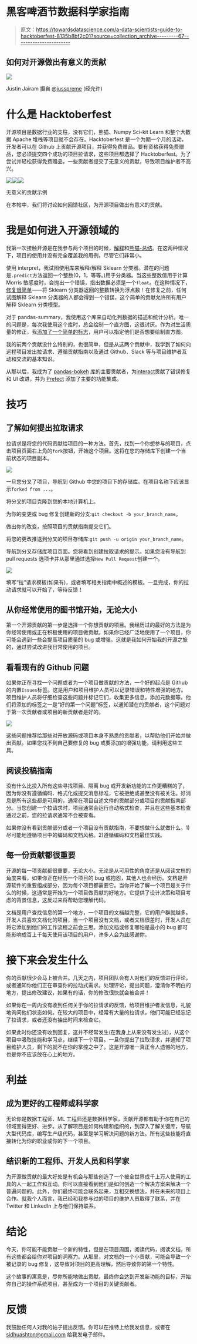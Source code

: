 # 黑客啤酒节数据科学家指南

> 原文：<https://towardsdatascience.com/a-data-scientists-guide-to-hacktoberfest-8135b8bf2c01?source=collection_archive---------67----------------------->

## 如何对开源做出有意义的贡献

![](img/60705a95da46839b20a2955636f33972.png)

Justin Jairam 摄自 [@jusspreme](https://www.instagram.com/jusspreme/?hl=en) (经允许)

# 什么是 Hacktoberfest

开源项目是数据行业的支柱，没有它们，熊猫、Numpy Sci-kit Learn 和整个大数据 Apache 堆栈等项目就不会存在。Hacktoberfest 是一个为期一个月的活动，开发者可以在 Github 上贡献开源项目，并获得免费赠品。要有资格获得免费赠品，您必须提交四个成功的项目拉请求，这些项目都选择了 Hacktoberfest。为了尝试并轻松获得免费赠品，一些贡献者提交了无意义的贡献，导致项目维护者不高兴。

![](img/037a9403663ccdb13f6bc45aefb06c81.png)![](img/951719abe0f38424c826d39d5f83ee49.png)![](img/3de3bc8c6bab4410e0cf564abb76f1fd.png)

无意义的贡献示例

在本帖中，我们将讨论如何回馈社区，为开源项目做出有意义的贡献。

# 我是如何进入开源领域的

我第一次接触开源是在我参与两个项目的时候，[解释](https://github.com/interpretml/interpret)和[熊猫-总结](https://github.com/mouradmourafiq/pandas-summary)。在这两种情况下，项目的使用并没有完全覆盖我的用例，尽管它们非常小。

使用 interpret，我试图使用库来解释/解释 Sklearn 分类器。潜在的问题是`.predict`方法返回一个整数(0，1，等等。)用于分类器。当这些整数值用于计算 Morris 敏感度时，会抛出一个错误，指出数据必须是一个`float`。在这种情况下，[修复很简单](https://github.com/interpretml/interpret/pull/64)——将 Sklearn 分类器返回的整数转换为浮点数！在修复之前，任何试图解释 Sklearn 分类器的人都会得到一个错误，这个简单的贡献允许所有用户解释 Sklearn 分类模型。

对于 pandas-summary，我使用这个库来自动化列数据的描述和统计分析。唯一的问题是，每次我使用这个库时，总会绘制一个直方图，这很讨厌。作为对生活质量的修正，我[添加了一个简单的标志](https://github.com/mouradmourafiq/pandas-summary/pull/20)，用户可以指定他们是否想要绘制直方图。

我的前两个贡献没什么特别的，也很简单，但是从这两个贡献中，我学到了如何向远程项目发出拉请求、遵循贡献指南以及通过 Github、Slack 等与项目维护者互动和交流的基本知识。

从那以后，我成为了 [pandas-bokeh](https://github.com/PatrikHlobil/Pandas-Bokeh) 库的主要贡献者，为[interact](https://github.com/nteract/nteract)贡献了错误修复和 UI 改进，并为 [Prefect](https://github.com/PrefectHQ/prefect) 添加了主要的功能集成。

# 技巧

## 了解如何提出拉取请求

拉请求是将您的代码贡献给项目的一种方法。首先，找到一个你想参与的项目，点击项目页面右上角的`fork`按钮，开始这个项目。这将在您的存储库下创建一个当前状态的项目副本。

![](img/b67be5602fbc4da36648aa019f2ab503.png)

一旦您分叉了项目，导航到 Github 中您的项目下的存储库。在项目名称下应该显示`forked from ...`。

将分叉的项目克隆到您的本地计算机上。

为你的变更或 bug 修复创建新的分支:`git checkout -b your_branch_name`。

做出你的改变，按照项目的贡献指南提交它们。

将您的更改推送到分叉的项目存储库:`git push -u origin your_branch_name`。

导航到分叉存储库项目页面。您将看到创建拉取请求的提示。如果您没有导航到 pull requests 选项卡并从那里通过选择`New Pull Request`创建一个。

![](img/b8c6b08e1c5f4833cd2bd783d57d1dc1.png)

填写“拉”请求模板(如果有)，或者填写相关指南中概述的模板。一旦完成，你的拉动请求就可以开始了，等待反馈！

## 从你经常使用的图书馆开始，无论大小

第一个开源贡献的第一步是选择一个你想贡献的项目。我经历过的最好的方法是为你经常使用或正在积极使用的项目做贡献。如果你已经广泛地使用了一个项目，你可能会遇到一些会提高项目质量的 bug 或增强。这就是我如何开始我的开源之旅的，通过尝试改进我日常使用的项目。

## 看看现有的 Github 问题

如果你正在寻找一个问题或者为一个项目做贡献的方法，一个好的起点是 Github 的内置`Issues`标签。这是用户和项目维护人员可以记录错误和特性增强的地方。项目维护人员将仔细检查这些问题并标记它们，收集更多信息，添加元数据等。他们将添加的标签之一是“好的第一个问题”标签，以通知潜在的贡献者，这个问题对于第一次贡献者或项目的新贡献者是好的。

![](img/811265934945aa8464ace6e221e29fe5.png)

这些问题推荐给那些对开放源码或项目本身不熟悉的贡献者，以帮助他们开始并做出贡献。如果您找不到自己要修复的 bug 或要添加的增强功能，请利用这些工具。

## 阅读投稿指南

没有什么比投入所有这些寻找项目、隔离 bug 或开发新功能的工作更糟糕的了，因为你没有遵循编码、格式化或提交消息标准，它被拒绝或甚至没有被关注。好消息是所有这些都是可用的，通常在项目自述文件的贡献部分或项目的贡献指南部分。当您创建一个拉请求时，项目通常会运行自动格式检查，并且在这些基本检查通过之前，您的拉请求通常不会被查看。

如果你没有看到贡献部分或者一个项目没有贡献指南，不要想做什么就做什么。1)尽可能地遵循项目中的编码和文档风格。2)遵循编码和文档最佳实践。

## 每一份贡献都很重要

开源的每一项贡献都很重要，无论大小。无论是从可用性的角度还是从阅读文档的角度来看，如果你正在经历一个项目的 bug 或抱怨，其他人也会经历。文档是开源软件的重要组成部分，因为每个项目都需要它。当你开始了解一个项目是关于什么的时候，这通常是开始为一个项目做贡献的好地方。它提供了设计决策和项目考虑的背景信息，这反过来将帮助您理解代码。

文档是用户查找信息的第一个地方，一个项目的文档越完整，它的用户群就越多。开发人员喜欢文档化的项目，当一个项目没有文档，或者文档很差时，开发人员在将它添加到他们的工作流程之前会三思。添加文档或修复哪怕是最小的 bug 都可能影响成百上千每天使用该项目的用户，许多人会为此感谢你。

# 接下来会发生什么

你的贡献很少会马上被合并。几天之内，项目团队会有人对他们的反馈进行评论，或者通知你他们正在审查你的拉动式需求。处理评论，提出问题，澄清你不明白的地方，提出修改建议，如果有的话，你的修改很快就会被合并！

如果你在一周内没有收到任何关于你的拉请求的反馈，给项目维护者发信息，礼貌地询问他们状态如何。在较大的项目中，经常有大量的拉请求，他们可能已经忘记了拉请求，或者还没有抽出时间来检查它。

如果此时你还没有收到回复，这并不经常发生(在我身上从来没有发生过)，从这个项目中吸取技能和学习点，继续下一个项目。一旦你提出了拉取请求，并通知了项目维护人员，剩下的就不在你的掌控之中了。这是开源唯一真正令人遗憾的地方，也是你不应该放在心上的地方。

# 利益

## 成为更好的工程师或科学家

无论你是数据工程师、ML 工程师还是数据科学家，贡献开源都有助于你在自己的领域变得更好、进步。从了解项目是如何构建和组织的，到深入了解关键库，导航大型代码库，编写生产级代码，甚至是学习解决问题的新方法。所有这些技能将直接转化为你的职业或你的下一个项目。

## 结识新的工程师、开发人员和科学家

为开源做贡献的最大好处是有机会与那些创造了一个被全世界成千上万人使用的工具的人一起工作和互动。你可以直接看到他们是如何创造一个解决方案来解决一个普遍问题的。此外，你们最终可能会联系起来，互相交换想法，并在未来的项目上合作。就我个人而言，我已经和我参与过的项目的维护人员取得了联系，并在 Twitter 和 LinkedIn 上与他们保持联系。

# 结论

今天，你可能不能贡献一个新的特性，但是在项目周围，阅读代码，阅读文档，所有这些都会给你对项目的洞察力。从那里，对文档的一个小贡献，可能会导致一个被记录的 bug 修复，这导致对项目的更高理解，然后导致你的第一个特性。

这个故事的寓意是，尽你所能地做出贡献，最终你会达到开发新功能的目标，开始你自己的操作系统项目，甚至成为一个项目的关键贡献者。

# 反馈

我鼓励任何人对我的帖子提出反馈。你可以在推特上给我发信息，或者在 sidhuashton@gmail.com 给我发电子邮件。